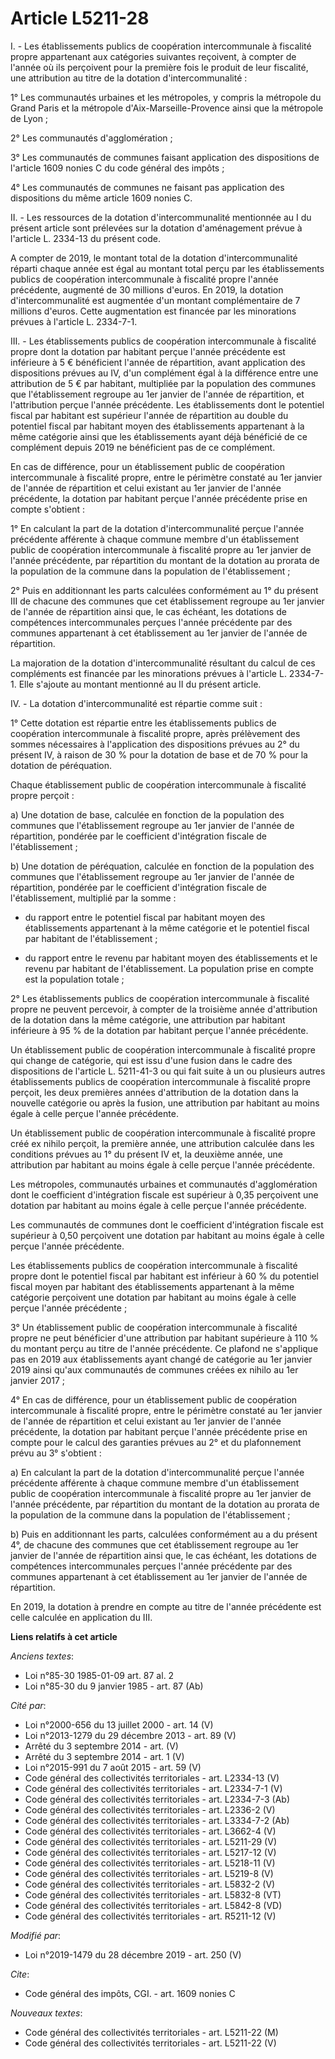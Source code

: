 # Article L5211-28

I. - Les établissements publics de coopération intercommunale à fiscalité propre appartenant aux catégories suivantes
reçoivent, à compter de l'année où ils perçoivent pour la première fois le produit de leur fiscalité, une attribution au
titre de la dotation d'intercommunalité :

1° Les communautés urbaines et les métropoles, y compris la métropole du Grand Paris et la métropole d'Aix-Marseille-Provence
ainsi que la métropole de Lyon ;

2° Les communautés d'agglomération ;

3° Les communautés de communes faisant application des dispositions de l'article 1609 nonies C du code général des impôts ;

4° Les communautés de communes ne faisant pas application des dispositions du même article 1609 nonies C.

II. - Les ressources de la dotation d'intercommunalité mentionnée au I du présent article sont prélevées sur la dotation
d'aménagement prévue à l'article L. 2334-13 du présent code.

A compter de 2019, le montant total de la dotation d'intercommunalité réparti chaque année est égal au montant total perçu
par les établissements publics de coopération intercommunale à fiscalité propre l'année précédente, augmenté de 30 millions
d'euros. En 2019, la dotation d'intercommunalité est augmentée d'un montant complémentaire de 7 millions d'euros. Cette
augmentation est financée par les minorations prévues à l'article L. 2334-7-1.

III. - Les établissements publics de coopération intercommunale à fiscalité propre dont la dotation par habitant perçue
l'année précédente est inférieure à 5 € bénéficient l'année de répartition, avant application des dispositions prévues au IV,
d'un complément égal à la différence entre une attribution de 5 € par habitant, multipliée par la population des communes que
l'établissement regroupe au 1er janvier de l'année de répartition, et l'attribution perçue l'année précédente. Les
établissements dont le potentiel fiscal par habitant est supérieur l'année de répartition au double du potentiel fiscal par
habitant moyen des établissements appartenant à la même catégorie ainsi que les établissements ayant déjà bénéficié de ce
complément depuis 2019 ne bénéficient pas de ce complément.

En cas de différence, pour un établissement public de coopération intercommunale à fiscalité propre, entre le périmètre
constaté au 1er janvier de l'année de répartition et celui existant au 1er janvier de l'année précédente, la dotation par
habitant perçue l'année précédente prise en compte s'obtient :

1° En calculant la part de la dotation d'intercommunalité perçue l'année précédente afférente à chaque commune membre d'un
établissement public de coopération intercommunale à fiscalité propre au 1er janvier de l'année précédente, par répartition
du montant de la dotation au prorata de la population de la commune dans la population de l'établissement ;

2° Puis en additionnant les parts calculées conformément au 1° du présent III de chacune des communes que cet établissement
regroupe au 1er janvier de l'année de répartition ainsi que, le cas échéant, les dotations de compétences intercommunales
perçues l'année précédente par des communes appartenant à cet établissement au 1er janvier de l'année de répartition.

La majoration de la dotation d'intercommunalité résultant du calcul de ces compléments est financée par les minorations
prévues à l'article L. 2334-7-1. Elle s'ajoute au montant mentionné au II du présent article.

IV. - La dotation d'intercommunalité est répartie comme suit :

1° Cette dotation est répartie entre les établissements publics de coopération intercommunale à fiscalité propre, après
prélèvement des sommes nécessaires à l'application des dispositions prévues au 2° du présent IV, à raison de 30 % pour la
dotation de base et de 70 % pour la dotation de péréquation.

Chaque établissement public de coopération intercommunale à fiscalité propre perçoit :

a) Une dotation de base, calculée en fonction de la population des communes que l'établissement regroupe au 1er janvier de
l'année de répartition, pondérée par le coefficient d'intégration fiscale de l'établissement ;

b) Une dotation de péréquation, calculée en fonction de la population des communes que l'établissement regroupe au 1er
janvier de l'année de répartition, pondérée par le coefficient d'intégration fiscale de l'établissement, multiplié par la
somme :

- du rapport entre le potentiel fiscal par habitant moyen des établissements appartenant à la même catégorie et le potentiel
fiscal par habitant de l'établissement ;

- du rapport entre le revenu par habitant moyen des établissements et le revenu par habitant de l'établissement. La
population prise en compte est la population totale ;

2° Les établissements publics de coopération intercommunale à fiscalité propre ne peuvent percevoir, à compter de la
troisième année d'attribution de la dotation dans la même catégorie, une attribution par habitant inférieure à 95 % de la
dotation par habitant perçue l'année précédente.

Un établissement public de coopération intercommunale à fiscalité propre qui change de catégorie, qui est issu d'une fusion
dans le cadre des dispositions de l'article L. 5211-41-3 ou qui fait suite à un ou plusieurs autres établissements publics de
coopération intercommunale à fiscalité propre perçoit, les deux premières années d'attribution de la dotation dans la
nouvelle catégorie ou après la fusion, une attribution par habitant au moins égale à celle perçue l'année précédente.

Un établissement public de coopération intercommunale à fiscalité propre créé ex nihilo perçoit, la première année, une
attribution calculée dans les conditions prévues au 1° du présent IV et, la deuxième année, une attribution par habitant au
moins égale à celle perçue l'année précédente.

Les métropoles, communautés urbaines et communautés d'agglomération dont le coefficient d'intégration fiscale est supérieur à
0,35 perçoivent une dotation par habitant au moins égale à celle perçue l'année précédente.

Les communautés de communes dont le coefficient d'intégration fiscale est supérieur à 0,50 perçoivent une dotation par
habitant au moins égale à celle perçue l'année précédente.

Les établissements publics de coopération intercommunale à fiscalité propre dont le potentiel fiscal par habitant est
inférieur à 60 % du potentiel fiscal moyen par habitant des établissements appartenant à la même catégorie perçoivent une
dotation par habitant au moins égale à celle perçue l'année précédente ;

3° Un établissement public de coopération intercommunale à fiscalité propre ne peut bénéficier d'une attribution par habitant
supérieure à 110 % du montant perçu au titre de l'année précédente. Ce plafond ne s'applique pas en 2019 aux établissements
ayant changé de catégorie au 1er janvier 2019 ainsi qu'aux communautés de communes créées ex nihilo au 1er janvier 2017 ;

4° En cas de différence, pour un établissement public de coopération intercommunale à fiscalité propre, entre le périmètre
constaté au 1er janvier de l'année de répartition et celui existant au 1er janvier de l'année précédente, la dotation par
habitant perçue l'année précédente prise en compte pour le calcul des garanties prévues au 2° et du plafonnement prévu au 3°
s'obtient :

a) En calculant la part de la dotation d'intercommunalité perçue l'année précédente afférente à chaque commune membre d'un
établissement public de coopération intercommunale à fiscalité propre au 1er janvier de l'année précédente, par répartition
du montant de la dotation au prorata de la population de la commune dans la population de l'établissement ;

b) Puis en additionnant les parts, calculées conformément au a du présent 4°, de chacune des communes que cet établissement
regroupe au 1er janvier de l'année de répartition ainsi que, le cas échéant, les dotations de compétences intercommunales
perçues l'année précédente par des communes appartenant à cet établissement au 1er janvier de l'année de répartition.

En 2019, la dotation à prendre en compte au titre de l'année précédente est celle calculée en application du III.

**Liens relatifs à cet article**

_Anciens textes_:

  - Loi n°85-30 1985-01-09 art. 87 al. 2
  - Loi n°85-30 du 9 janvier 1985 - art. 87 (Ab)

_Cité par_:

  - Loi n°2000-656 du 13 juillet 2000 - art. 14 (V)
  - Loi n°2013-1279 du 29 décembre 2013 - art. 89 (V)
  - Arrêté du 3 septembre 2014 - art. (V)
  - Arrêté du 3 septembre 2014 - art. 1 (V)
  - Loi n°2015-991 du 7 août 2015 - art. 59 (V)
  - Code général des collectivités territoriales - art. L2334-13 (V)
  - Code général des collectivités territoriales - art. L2334-7-1 (V)
  - Code général des collectivités territoriales - art. L2334-7-3 (Ab)
  - Code général des collectivités territoriales - art. L2336-2 (V)
  - Code général des collectivités territoriales - art. L3334-7-2 (Ab)
  - Code général des collectivités territoriales - art. L3662-4 (V)
  - Code général des collectivités territoriales - art. L5211-29 (V)
  - Code général des collectivités territoriales - art. L5217-12 (V)
  - Code général des collectivités territoriales - art. L5218-11 (V)
  - Code général des collectivités territoriales - art. L5219-8 (V)
  - Code général des collectivités territoriales - art. L5832-2 (V)
  - Code général des collectivités territoriales - art. L5832-8 (VT)
  - Code général des collectivités territoriales - art. L5842-8 (VD)
  - Code général des collectivités territoriales - art. R5211-12 (V)

_Modifié par_:

  - Loi n°2019-1479 du 28 décembre 2019 - art. 250 (V)

_Cite_:

  - Code général des impôts, CGI. - art. 1609 nonies C

_Nouveaux textes_:

  - Code général des collectivités territoriales - art. L5211-22 (M)
  - Code général des collectivités territoriales - art. L5211-22 (V)
